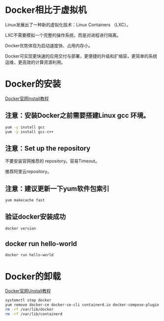 # Docker相比于虚拟机

Linux发展出了一种新的虚拟化技术：Linux Containers （LXC）。

LXC不需要模拟一个完整的操作系统，而是对进程进行隔离。

Docker优势体现为启动速度快、占用内存小。

Docker可实现更快速的应用交付与部署，更便捷的升级和扩缩容，更简单的系统运维，更高效的计算资源利用。



# Docker的安装

[Docker官网Install教程](https://docs.docker.com/engine/install/)

## 注意：安装Docker之前需要搭建Linux gcc 环境。

```bash
yum -y install gcc
yum -y install gcc-c++
```

## 注意：Set up the repository

不要安装官网推荐的 repository。容易Timeout。

推荐阿里云repository。

## 注意：建议更新一下yum软件包索引

```bash
yum makecache fast
```

## 验证docker安装成功

```bash
docker version
```

## docker run hello-world

```bash
docker run hello-world
```

# Docker的卸载

[Docker官网Unstall教程](https://docs.docker.com/engine/install/)

```bash
systemctl stop docker
yum remove docker-ce docker-ce-cli containerd.io docker-compose-plugin
rm -rf /var/lib/docker
rm -rf /var/lib/containerd
```





